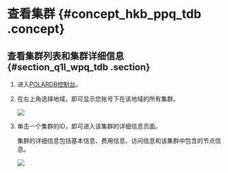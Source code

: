 # 查看集群 {#concept_hkb_ppq_tdb .concept}

## 查看集群列表和集群详细信息 {#section_q1l_wpq_tdb .section}

1.  进入[POLARDB控制台](https://polardb.console.aliyun.com/)。
2.  在左上角选择地域，即可显示您账号下在该地域的所有集群。

    ![](http://static-aliyun-doc.oss-cn-hangzhou.aliyuncs.com/assets/img/3029/15453000562097_zh-CN.png)

3.  单击一个集群的ID，即可进入该集群的详细信息页面。

    集群的详细信息包括基本信息、费用信息、访问信息和该集群中包含的节点信息。

    ![](http://static-aliyun-doc.oss-cn-hangzhou.aliyuncs.com/assets/img/3029/15453000562098_zh-CN.png)


